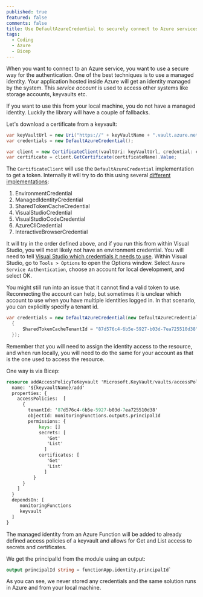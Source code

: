 ```yaml
---
published: true
featured: false
comments: false
title: Use DefaultAzureCredential to securely connect to Azure services from Visual Studio
tags:
  - Coding
  - Azure
  - Bicep
---
```


When you want to connect to an Azure service, you want to use a secure way for the authentication. One of the best techniques is to use a managed identity. Your application hosted inside Azure will get an identity managed by the system. This _service account_ is used to access other systems like storage accounts, keyvaults etc.

If you want to use this from your local machine, you do not have a managed identity. Luckily the library will have a couple of fallbacks.

Let's download a certificate from a keyvault:

```csharp
var keyVaultUrl = new Uri("https://" + keyVaultName + ".vault.azure.net");
var credentials = new DefaultAzureCredential();

var client = new CertificateClient(vaultUri: keyVaultUrl, credential: credentials);
var certificate = client.GetCertificate(certificateName).Value;
```

The `CertificateClient` will use the `DefaultAzureCredential` implementation to get a token. Internally it will try to do this using several [different implementations](https://docs.microsoft.com/en-us/dotnet/api/azure.identity.defaultazurecredential?view=azure-dotnet):

1. EnvironmentCredential
2. ManagedIdentityCredential
3. SharedTokenCacheCredential
4. VisualStudioCredential
5. VisualStudioCodeCredential
6. AzureCliCredential
7. InteractiveBrowserCredential

It will try in the order defined above, and if you run this from within Visual Studio, you will most likely not have an environment credential. You will need to tell [Visual Studio which credentials it needs to use](https://docs.microsoft.com/en-gb/dotnet/api/overview/azure/service-to-service-authentication#authenticating-to-azure-services). Within Visual Studio, go to `Tools > Options` to open the Options window. Select `Azure Service Authentication`, choose an account for local development, and select OK.

You might still run into an issue that it cannot find a valid token to use. Reconnecting the account can help, but sometimes it is unclear which account to use when you have multiple identities logged in.
In that scenario, you can explicitly specify a tenant id.

```csharp
var credentials = new DefaultAzureCredential(new DefaultAzureCredentialOptions
  {
      SharedTokenCacheTenantId = "87d576c4-6b5e-5927-b03d-7ea725510d38" // TenantId from the Azure AD
  });
```

Remember that you will need to assign the identity access to the resource, and when run locally, you will need to do the same for your account as that is the one used to access the resource.

One way is via Bicep:

```terraform
resource addAccessPolicyToKeyvault 'Microsoft.KeyVault/vaults/accessPolicies@2018-02-14' = {
  name: '${keyvaultName}/add'
  properties: {
    accessPolicies:  [
      {
        tenantId: '87d576c4-6b5e-5927-b03d-7ea725510d38'
        objectId: monitoringFunctions.outputs.principalId
        permissions: {
            keys: []
            secrets: [
               'Get'
               'List'
              ]
            certificates: [
               'Get' 
               'List'
              ]
          }
      }
    ]
  }
  dependsOn: [
     monitoringFunctions
     keyvault
  ]
}
```

The managed identity from an Azure Function will be added to already defined access policies of a keyvault and allows for Get and List access to secrets and certificates.

We get the principalId from the module using an output:

```terraform
output principalId string = functionApp.identity.principalId`
```

As you can see, we never stored any credentials and the same solution runs in Azure and from your local machine.
